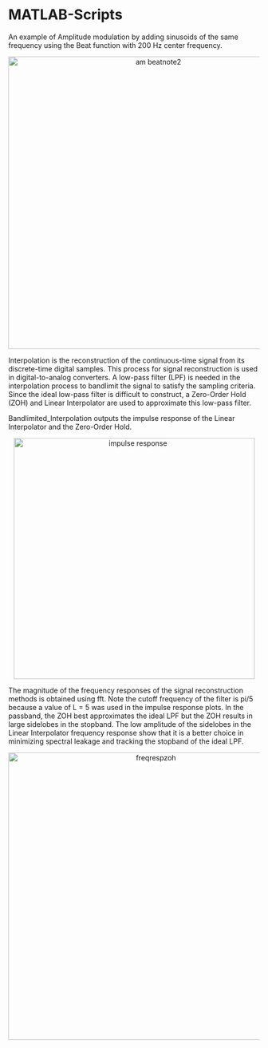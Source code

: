 # MATLAB-Scripts


An example of Amplitude modulation by adding sinusoids of the same frequency using the Beat function with 200 Hz center frequency.  
<p align="center">
<img width="586" alt="am beatnote2" src="https://user-images.githubusercontent.com/17348315/40556017-119ee9da-6019-11e8-8732-8198db34aecd.png">



Interpolation is the reconstruction of the continuous-time signal from its discrete-time digital samples. This process for signal reconstruction is used in digital-to-analog converters.  A low-pass filter (LPF) is needed in the interpolation process to bandlimit the signal to satisfy the sampling criteria.  Since the ideal low-pass filter is difficult to construct, a Zero-Order Hold (ZOH) and Linear Interpolator are used to approximate this low-pass filter.


Bandlimited_Interpolation outputs the impulse response of the Linear Interpolator and the Zero-Order Hold.
<p align="center">
<img width="483" alt="impulse response" src="https://user-images.githubusercontent.com/17348315/40630204-a1f60b76-629e-11e8-8f29-345fe73cb54d.PNG">



The magnitude of the frequency responses of the signal reconstruction methods is obtained using fft.  Note the cutoff frequency of the filter is pi/5 because a value of L = 5 was used in the impulse response plots.  In the passband, the ZOH best approximates the ideal LPF but the ZOH results in large sidelobes in the stopband.  The low amplitude of the sidelobes in the Linear Interpolator frequency response show that it is a better choice in minimizing spectral leakage and tracking the stopband of the ideal LPF.     

<p align="center">
<img width="576" alt="freqrespzoh" src="https://user-images.githubusercontent.com/17348315/40560675-b98d008c-6028-11e8-9ec9-67f5a8769320.png">
